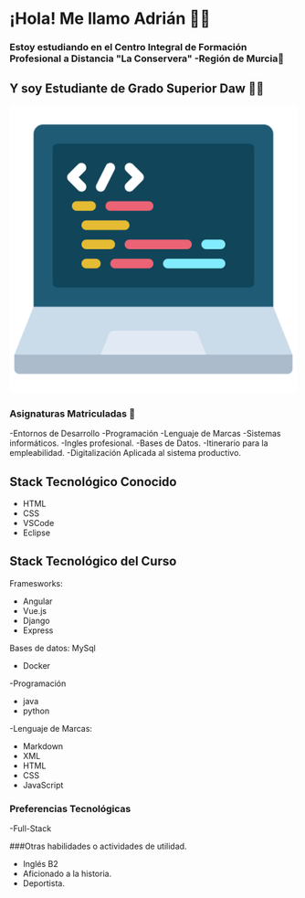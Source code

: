 # ¡Hola! Me llamo Adrián 👨‍💻

### Estoy estudiando en el Centro Integral de Formación Profesional a Distancia "La Conservera" -Región de Murcia🏫

## Y soy Estudiante de Grado Superior Daw 👨‍🎓
![](https://github.com/adrianlopez-ai/adrianlopez-ai/blob/main/programacion.png)


### Asignaturas Matriculadas 📖

-Entornos de Desarrollo
-Programación
-Lenguaje de Marcas
-Sistemas informáticos.
-Ingles profesional.
-Bases de Datos.
-Itinerario para la empleabilidad.
-Digitalización Aplicada al sistema productivo.



## Stack Tecnológico Conocido

- HTML
- CSS
- VSCode
- Eclipse

## Stack Tecnológico del Curso

Framesworks:
- Angular 
- Vue.js
- Django
- Express

Bases de datos:
  MySql
- Docker


-Programación 
- java
- python

-Lenguaje de Marcas:
- Markdown
- XML
- HTML
- CSS
- JavaScript



### Preferencias Tecnológicas

-Full-Stack


###Otras habilidades o actividades de utilidad.

- Inglés B2
- Aficionado a la historia.
- Deportista.




